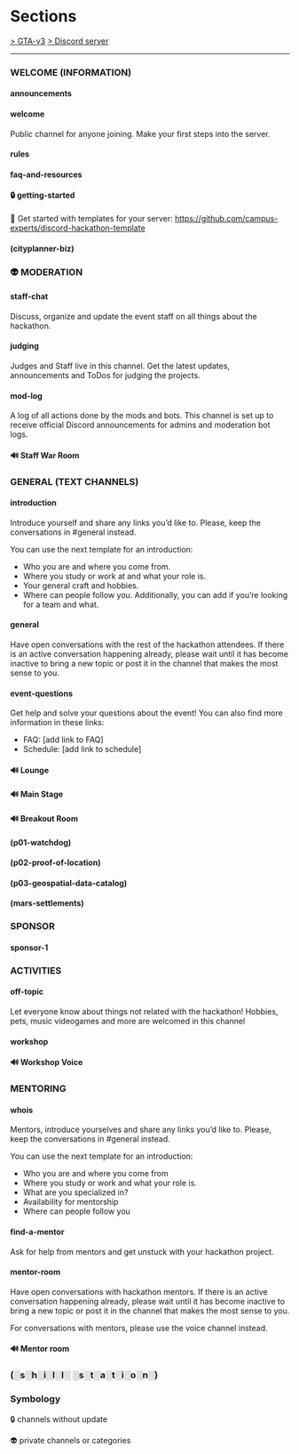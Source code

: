 # Sections

[> GTA-v3](../README.md) [> Discord server](README.md)
* * *

### WELCOME (INFORMATION)

#### announcements

#### welcome

Public channel for anyone joining. Make your first steps into the server.

#### rules

#### faq-and-resources

#### 🔒 getting-started

:rocket: Get started with templates for your server: https://github.com/campus-experts/discord-hackathon-template

#### (cityplanner-biz)

### 👽 MODERATION

#### staff-chat

Discuss, organize and update the event staff on all things about the hackathon.

#### judging

Judges and Staff live in this channel. Get the latest updates, announcements and ToDos for judging the projects.

#### mod-log

A log of all actions done by the mods and bots. This channel is set up to receive official Discord announcements for admins and moderation bot logs.

#### 🔊 Staff War Room

### GENERAL (TEXT CHANNELS)

#### introduction

Introduce yourself and share any links you’d like to. Please, keep the conversations in #general instead.

You can use the next template for an introduction:

* Who you are and where you come from.
* Where you study or work at and what your role is.
* Your general craft and hobbies.
* Where can people follow you. Additionally, you can add if you’re looking for a team and what.

#### general

Have open conversations with the rest of the hackathon attendees. If there is an active conversation happening already, please wait until it has become inactive to bring a new topic or post it in the channel that makes the most sense to you.

#### event-questions

Get help and solve your questions about the event! You can also find more information in these links:

* FAQ: \[add link to FAQ]
* Schedule: \[add link to schedule]

#### 🔊 Lounge

#### 🔊 Main Stage

#### 🔊 Breakout Room

#### (p01-watchdog)

#### (p02-proof-of-location)

#### (p03-geospatial-data-catalog)

#### (mars-settlements)

### SPONSOR

#### sponsor-1

### ACTIVITIES

#### off-topic

Let everyone know about things not related with the hackathon! Hobbies, pets, music videogames and more are welcomed in this channel

#### workshop

#### 🔊 Workshop Voice

### MENTORING

#### whois

Mentors, introduce yourselves and share any links you’d like to. Please, keep the conversations in #general instead.

You can use the next template for an introduction:

* Who you are and where you come from
* Where you study or work and what your role is.
* What are you specialized in?
* Availability for mentorship
* Where can people follow you

#### find-a-mentor

Ask for help from mentors and get unstuck with your hackathon project.

#### mentor-room

Have open conversations with hackathon mentors. If there is an active conversation happening already, please wait until it has become inactive to bring a new topic or post it in the channel that makes the most sense to you.

For conversations with mentors, please use the voice channel instead.

#### 🔊 Mentor room

### (░s░h░i░l░l░ ░s░t░a░t░i░o░n░)

### Symbology

🔒 channels without update

👽 private channels or categories
